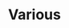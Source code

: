 ---
title: Various
eleventyNavigation:
  parent: v3-data
  key: v3-data-various
  title: Various
  order: 40
---